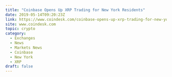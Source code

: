 ```yaml
---
title: "Coinbase Opens Up XRP Trading for New York Residents"
date: 2019-05-14T09:20:23Z
link: https://www.coindesk.com/coinbase-opens-up-xrp-trading-for-new-york-residents?utm_medium=RSS&utm_source=hune
site: www.coindesk.com
topic: crypto
category:
  - Exchanges
  - News
  - Markets News
  - Coinbase
  - New York
  - XRP
draft: false
---
```

